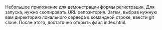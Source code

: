 Небольшое приложение для демонстрации формы регистрации.
Для запуска, нужно скопировать URL репозитория. Затем, выбрав нужную вам директорию локального сервера в командной строке, ввести git clone.
После этого, достаточно открыть файл index.html. 

